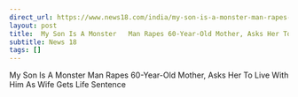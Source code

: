 ```yaml
---
direct_url: https://www.news18.com/india/my-son-is-a-monster-man-rapes-mother-asks-her-to-live-with-him-as-wife-gets-life-sentence-9061987.html
layout: post
title:  My Son Is A Monster   Man Rapes 60-Year-Old Mother, Asks Her To Live With Him As Wife  Gets Life Sentence
subtitle: News 18
tags: []
---
```


 My Son Is A Monster   Man Rapes 60-Year-Old Mother, Asks Her To Live With Him As Wife  Gets Life Sentence
